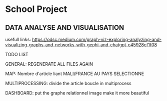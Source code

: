 # School Project
## DATA ANALYSE AND VISUALISATION

usefull links:
https://odsc.medium.com/graph-viz-exploring-analyzing-and-visualizing-graphs-and-networks-with-gephi-and-chatgpt-c45928cf1f08

TODO LIST



GENERAL:
REGENERATE ALL FILES AGAIN 

MAP:
Nombre d'article liant MALI/FRANCE AU PAYS SELECTIONNE



MULTIPROCESSING:
    divide the article boucle in multiprocess


DASHBOARD:
    put the graphe relationnel image
    make it more beautiful
